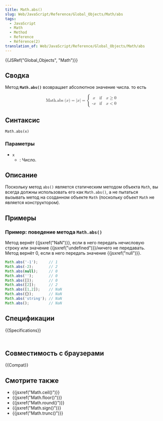 ```yaml
---
title: Math.abs()
slug: Web/JavaScript/Reference/Global_Objects/Math/abs
tags:
  - JavaScript
  - Math
  - Method
  - Reference
  - Référence(2)
translation_of: Web/JavaScript/Reference/Global_Objects/Math/abs
---
```


{{JSRef("Global_Objects", "Math")}}

## Сводка

Метод **`Math.abs()`** возвращает абсолютное значение числа. то есть

<math display="block"><semantics><mrow><mstyle mathvariant="monospace"><mrow><mo lspace="0em" rspace="thinmathspace">Math.abs</mo><mo stretchy="false">(</mo><mi>x</mi><mo stretchy="false">)</mo></mrow></mstyle><mo>=</mo><mrow><mo stretchy="false">|</mo><mi>x</mi><mo stretchy="false">|</mo></mrow><mo>=</mo><mrow><mo>{</mo><mtable columnalign="left left"><mtr><mtd><mi>x</mi></mtd><mtd><mtext>if</mtext><mspace width="1em"></mspace><mi>x</mi><mo>≥</mo><mn>0</mn></mtd></mtr><mtr><mtd><mo>-</mo><mi>x</mi></mtd><mtd><mtext>if</mtext><mspace width="1em"></mspace><mi>x</mi><mo>&#x3C;</mo><mn>0</mn></mtd></mtr></mtable></mrow></mrow><annotation encoding="TeX">{\mathtt{\operatorname{Math.abs}(x)}} = {|x|} = \begin{cases} x &#x26; \text{if} \quad x \geq 0 \\ x &#x26; \text{if} \quad x &#x3C; 0 \end{cases}</annotation></semantics></math>

## Синтаксис

```
Math.abs(x)
```

### Параметры

- `x`
  - : Число.

## Описание

Поскольку метод `abs()` является статическим методом объекта `Math`, вы всегда должны использовать его как `Math.abs()`, а не пытаться вызывать метод на созданном объекте `Math` (поскольку объект `Math` не является конструктором).

## Примеры

### Пример: поведение метода `Math.abs()`

Метод вернёт {{jsxref("NaN")}}, если в него передать нечисловую строку или значение {{jsxref("undefined")}}/ничего не передавать. Метод вернёт 0, если в него передать значение {{jsxref("null")}}.

```js
Math.abs('-1');     // 1
Math.abs(-2);       // 2
Math.abs(null);     // 0
Math.abs('');       // 0
Math.abs([]);       // 0
Math.abs([2]);      // 2
Math.abs([1,2]);    // NaN
Math.abs({});       // NaN
Math.abs('string'); // NaN
Math.abs();         // NaN
```

## Спецификации

{{Specifications}}

## <br>Совместимость с браузерами

{{Compat}}

## Смотрите также

- {{jsxref("Math.ceil()")}}
- {{jsxref("Math.floor()")}}
- {{jsxref("Math.round()")}}
- {{jsxref("Math.sign()")}}
- {{jsxref("Math.trunc()")}}
